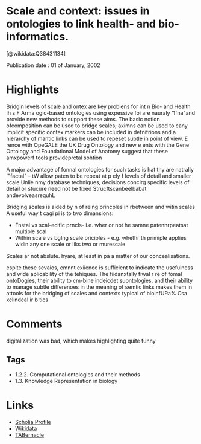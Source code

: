 Scale and context: issues in ontologies to link health- and bio-informatics.
============================================================================
  
  [@wikidata:Q38431134]  
  
Publication date : 01 of January, 2002  

# Highlights

Bridgin levels of scale and ontex are key problens for
int n Bio- and Health Ih s F Arma ogic-based
ontologies using expessive foi are nauraly
'1fna"and provide new methods to support these aims.
The basic notion ofcomposition can be used to bridge scales;
aximns can be used to cany implicit specific
contex markers can be included in defnifrions and a
hierarchy of mantic links can be used to repeset subtle
in point of view. E rence with OpeGALE
the UK Drug Ontology and new e ents with the Gene
Ontology and Foundational Model of Anatomy suggest that
these amxpowerf tools provideprctal sohtion

A major advantage of fonnal ontologies for such tasks is hat
thy are natrally '"factal" - tW allow paten to be
repeat at p ely f levels of detail and smaller
scale Unlie nmy database techniques, decisions
concirg specific levels of detail or stucure need not be
fixed Strucftscanbeelbabat andevolveasrequhL



Bridging scales is aided by n of reing
princples in rbetween and witin scales A
useful way t cagi pi is to two
dimansions:
* Fnstal vs scal-ecific prncls- i.e. wher or not
he samne patennrpeatsat multiple scal
* Within scale vs bgIng scale priciples - e.g. whethr
th primiple applies widin any one scale or liks two or
murescale

Scales ar not abslute. hyare, at least in pa a matter of
our concealisations.

espite these sevaios, cmnnt exiience is sufficient to
indicate the usefulness and wide aplicability of the
tehiques. The fiidanxtally fiwal r re of fomal
ontoDogies, their ability to cm-bine indeicdet
suontologies, and their ability to manage subtle differenoes
in the meaning of semtic links makes them in attools
for the bridging of scales and contexts typical of
bioinfURa% Csa xclindcaI ir b tics


# Comments
digitalization was bad, which makes highlighting quite funny
## Tags
- 1.2.2. Computational ontologies and their methods
- 1.3. Knowledge Representation in biology

# Links
  
 * [Scholia Profile](https://scholia.toolforge.org/work/Q38431134)  
 * [Wikidata](https://www.wikidata.org/wiki/Q38431134)  
 * [TABernacle](https://tabernacle.toolforge.org/?#/tab/manual/Q38431134/P921%3BP4510)  
